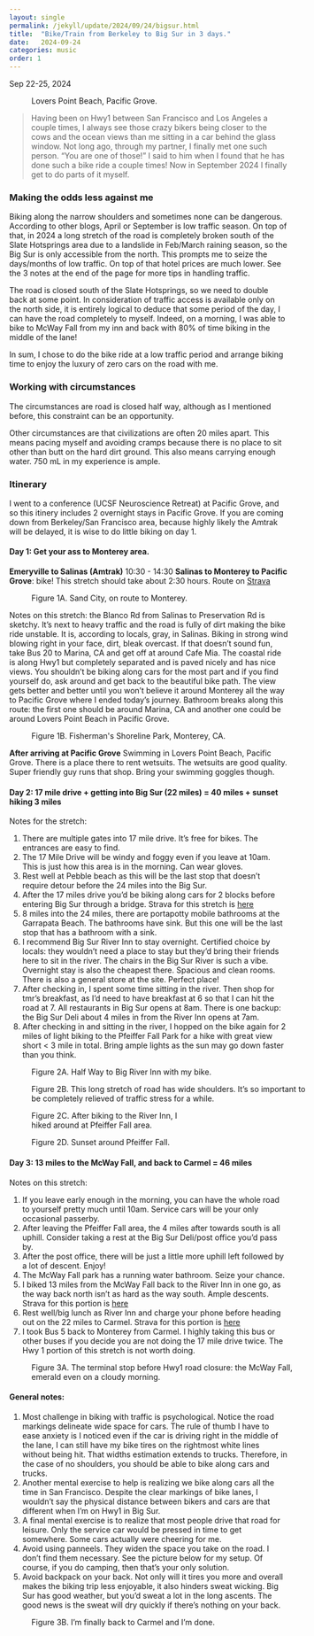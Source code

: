 ```yaml
---
layout: single
permalink: /jekyll/update/2024/09/24/bigsur.html
title:  "Bike/Train from Berkeley to Big Sur in 3 days."
date:   2024-09-24
categories: music
order: 1
---
```

Sep 22-25, 2024

<figure style="width: 300px" class="align-left">
  <img src="{{ site.url }}{{ site.baseurl }}/assets/images/LoversPoint.jpeg" alt="">
  <figcaption> Lovers Point Beach, Pacific Grove.</figcaption>
</figure> 

> Having been on Hwy1 between San Francisco and Los Angeles a couple times, I always see those crazy bikers being closer to the cows and the ocean views than me sitting in a car behind the glass window. Not long ago, through my partner, I finally met one such person. “You are one of those!” I said to him when I found that he has done such a bike ride a couple times! Now in September 2024 I finally get to do parts of it myself.

### Making the odds less against me
Biking along the narrow shoulders and sometimes none can be dangerous. According to other blogs, April or September is low traffic season. On top of that, in 2024 a long stretch of the road is completely broken south of the Slate Hotsprings area due to a landslide in Feb/March raining season, so the Big Sur is only accessible from the north. This prompts me to seize the days/months of low traffic. On top of that hotel prices are much lower. See the 3 notes at the end of the page for more tips in handling traffic.

The road is closed south of the Slate Hotsprings, so we need to double back at some point. In consideration of traffic access is available only on the north side, it is entirely logical to deduce that some period of the day, I can have the road completely to myself. Indeed, on a morning, I was able to bike to McWay Fall from my inn and back with 80% of time biking in the middle of the lane!

In sum, I chose to do the bike ride at a low traffic period and arrange biking time to enjoy the luxury of zero cars on the road with me.

### Working with circumstances
The circumstances are road is closed half way, although as I mentioned before, this constraint can be an opportunity.

Other circumstances are that civilizations are often 20 miles apart. This means pacing myself and avoiding cramps because there is no place to sit other than butt on the hard dirt ground. This also means carrying enough water. 750 mL in my experience is ample.

### Itinerary
I went to a conference (UCSF Neuroscience Retreat) at Pacific Grove, and so this itinery includes 2 overnight stays in Pacific Grove. If you are coming down from Berkeley/San Francisco area, because highly likely the Amtrak will be delayed, it is wise to do little biking on day 1. 

#### Day 1: Get your ass to Monterey area.
**Emeryville to Salinas (Amtrak)** 10:30 - 14:30
**Salinas to Monterey to Pacific Grove**: bike! This stretch should take about 2:30 hours. Route on [Strava](https://strava.app.link/uRCOMY9LjNb)

<figure style="width: 400px" class="align-left">
  <img src="{{ site.url }}{{ site.baseurl }}/assets/images/SandCity.jpeg" alt="">
  <figcaption>Figure 1A. Sand City, on route to Monterey.</figcaption>
</figure> 

Notes on this stretch: the Blanco Rd from Salinas to Preservation Rd is sketchy. It’s next to heavy traffic and the road is fully of dirt making the bike ride unstable. It is, according to locals, gray, in Salinas. Biking in strong wind blowing right in your face, dirt, bleak overcast. If that doesn’t sound fun, take Bus 20 to Marina, CA and get off at around Cafe Mia. The coastal ride is along Hwy1 but completely separated and is paved nicely and has nice views. You shouldn’t be biking along cars for the most part and if you find yourself do, ask around and get back to the beautiful bike path. The view gets better and better until you won’t believe it around Monterey all the way to Pacific Grove where I ended today’s journey. Bathroom breaks along this route: the first one should be around Marina, CA and another one could be around Lovers Point Beach in Pacific Grove.

<figure style="width: 400px" class="align-right">
  <img src="{{ site.url }}{{ site.baseurl }}/assets/images/FishermanShoreLinePark.jpeg" alt="">
  <figcaption>Figure 1B. Fisherman's Shoreline Park, Monterey, CA.</figcaption>
</figure> 

**After arriving at Pacific Grove**
Swimming in Lovers Point Beach, Pacific Grove. There is a place there to rent wetsuits. The wetsuits are good quality. Super friendly guy runs that shop. Bring your swimming goggles though.

#### Day 2: 17 mile drive + getting into Big Sur (22 miles) = 40 miles + sunset hiking 3 miles
Notes for the stretch: 
1. There are multiple gates into 17 mile drive. It’s free for bikes. The entrances are easy to find.
2. The 17 Mile Drive will be windy and foggy even if you leave at 10am. This is just how this area is in the morning. Can wear gloves.
3. Rest well at Pebble beach as this will be the last stop that doesn’t require detour before the 24 miles into the Big Sur.
4. After the 17 miles drive you’d be biking along cars for 2 blocks before entering Big Sur through a bridge. Strava for this stretch is [here](https://strava.app.link/MDVhxxCplNb)
5. 8 miles into the 24 miles, there are portapotty mobile bathrooms at the Garrapata Beach. The bathrooms have sink. But this one will be the last stop that has a bathroom with a sink.
6. I recommend Big Sur River Inn to stay overnight. Certified choice by locals: they wouldn’t need a place to stay but they’d bring their friends here to sit in the river. The chairs in the Big Sur River is such a vibe. Overnight stay is also the cheapest there. Spacious and clean rooms. There is also a general store at the site. Perfect place!
7. After checking in, I spent some time sitting in the river. Then shop for tmr’s breakfast, as I’d need to have breakfast at 6 so that I can hit the road at 7. All restaurants in Big Sur opens at 8am. There is one backup: the Big Sur Deli about 4 miles in from the River Inn opens at 7am.
8. After checking in and sitting in the river, I hopped on the bike again for 2 miles of light biking to the Pfeiffer Fall Park for a hike with great view short < 3 mile in total. Bring ample lights as the sun may go down faster than you think.

<figure style="width: 500px" class="align-center">
  <img src="{{ site.url }}{{ site.baseurl }}/assets/images/Bike.jpeg" alt="">
  <figcaption>Figure 2A. Half Way to Big River Inn with my bike.</figcaption>
</figure> 

<figure style="width: 500px" class="align-center">
  <img src="{{ site.url }}{{ site.baseurl }}/assets/images/wideshoulder.jpeg" alt="">
  <figcaption>Figure 2B. This long stretch of road has wide shoulders. It’s so important to be completely relieved of traffic stress for a while.</figcaption>
</figure> 

<figure style="width: 300px" class="align-right">
  <img src="{{ site.url }}{{ site.baseurl }}/assets/images/pfeifferfall.jpeg" alt="">
  <figcaption>Figure 2C. After biking to the River Inn, I hiked around at Pfeiffer Fall area.</figcaption>
</figure> 

<figure style="width: 500px" class="align-right">
  <img src="{{ site.url }}{{ site.baseurl }}/assets/images/sunsetpfeiffer.jpeg" alt="">
  <figcaption>Figure 2D. Sunset around Pfeiffer Fall.</figcaption>
</figure> 

#### Day 3: 13 miles to the McWay Fall, and back to Carmel = 46 miles
Notes on this stretch: 
1. If you leave early enough in the morning, you can have the whole road to yourself pretty much until 10am. Service cars will be your only occasional passerby.
2. After leaving the Pfeiffer Fall area, the 4 miles after towards south is all uphill. Consider taking a rest at the Big Sur Deli/post office you’d pass by.
3. After the post office, there will be just a little more uphill left followed by a lot of descent. Enjoy!
4. The McWay Fall park has a running water bathroom. Seize your chance.
5. I biked 13 miles from the McWay Fall back to the River Inn in one go, as the way back north isn’t as hard as the way south. Ample descents. Strava for this portion is [here](https://strava.app.link/OlcsCStplNb)
6. Rest well/big lunch as River Inn and charge your phone before heading out on the 22 miles to Carmel. Strava for this portion is [here](https://strava.app.link/eL1YbgqplNb)
7. I took Bus 5 back to Monterey from Carmel. I highly taking this bus or other buses if you decide you are not doing the 17 mile drive twice. The Hwy 1 portion of this stretch is not worth doing.

<figure style="width: 500px" class="align-center">
  <img src="{{ site.url }}{{ site.baseurl }}/assets/images/mcwayfall.jpeg" alt="">
  <figcaption>Figure 3A. The terminal stop before Hwy1 road closure: the McWay Fall, emerald even on a cloudy morning.</figcaption>
</figure> 

#### General notes:
1. Most challenge in biking with traffic is psychological. Notice the road markings delineate wide space for cars. The rule of thumb I have to ease anxiety is I noticed even if the car is driving right in the middle of the lane, I can still have my bike tires on the rightmost white lines without being hit. That widths estimation extends to trucks. Therefore, in the case of no shoulders, you should be able to bike along cars and trucks.
2. Another mental exercise to help is realizing we bike along cars all the time in San Francisco. Despite the clear markings of bike lanes, I wouldn’t say the physical distance between bikers and cars are that different when I’m on Hwy1 in Big Sur.
3. A final mental exercise is to realize that most people drive that road for leisure. Only the service car would be pressed in time to get somewhere. Some cars actually were cheering for me.
4. Avoid using panneels. They widen the space you take on the road. I don’t find them necessary. See the picture below for my setup. Of course, if you do camping, then that’s your only solution.
5. Avoid backpack on your back. Not only will it tires you more and overall makes the biking trip less enjoyable, it also hinders sweat wicking. Big Sur has good weather, but you’d sweat a lot in the long ascents. The good news is the sweat will dry quickly if there’s nothing on your back.

<figure style="width: 500px" class="align-center">
  <img src="{{ site.url }}{{ site.baseurl }}/assets/images/carmel.jpeg" alt="">
  <figcaption>Figure 3B. I’m finally back to Carmel and I’m done.</figcaption>
</figure> 









